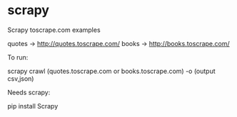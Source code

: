 # scrapy
Scrapy toscrape.com examples

quotes -> http://quotes.toscrape.com/
books -> http://books.toscrape.com/

To run:

scrapy crawl (quotes.toscrape.com or books.toscrape.com) -o (output csv,json)

Needs scrapy:

pip install Scrapy


